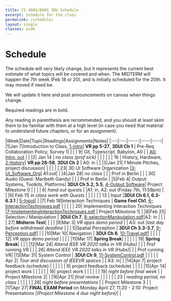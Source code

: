 ```yaml
---
title: CS 4803/8803 3DU Schedule
excerpt: Schedule for the class
permalink: /schedule/
layout: single
classes: wide
---
```


# Schedule

The schedule will very likely change, but it represents the current best estimate of what topics will be covered and when.  The MIDTERM will happen the 7th week (Feb 18 or 20), and is initially scheduled for the 20th.  It may moved if need be. 

We will update it here and post announcements on canvas when things change.

Required readings are in bold.

Any reading in parenthesis are recommended, and you should at least skim them to be familiar with them at a high level (in case you need that material to understand future chapters, or for an assignment).

|Week|Date|Topic|Readings|Assignments|Notes|
|:--:|---:|:-----|:----|:----|
|1|Jan 7|Introduction to Class, [1-intro](/files/1-Introduction.pdf)| **VR pp 5-27**, **3DUI Ch 1**  | Pre-Req Collaboration Policy, Survey 1|  |
| | 9| Git, Typescript, Babylon, A0 | | [A0: Intro, out](https://github.com/3dui-class-s20/s20-a0)  | |
|2| Jan 14 | _no class (prof sick)_  |  |  | |
| | 16 | History, Hardware, [2-history](/files/2-history.pdf)| **VR pp 28-58**, **3DUI Ch 2**  | A0: in | |
|3|Jan 21| 1 Minute Pitches, project discussion|  | | |
| | 23| 3D UI Software Organization |[3-UI_Software_Org](/files/3-UI_Software_Org.pdf)| A1:out| |
|4|Jan 28|  _no class_  | |  | Prof in Berlin |
| | 30| Audio (Guest: Maribeth Gandy)  | |  | Prof in Berlin |
|5|Feb 4|  Output: Systems, Toolkits, Platforms| **3DUI Ch 5.2, 5.5**, [4-Output Software](/files/4-Output_Software.pdf)| Project Milestone 0 |   |
| | 6| _hand out quests_ | |A1: in, A2: out (Friday 7th, 11:59pm) |   |
|6| Feb 11| _in class work with Quests_ | | | |
| | 13 |  Input |**3DUI Ch 6.1, 6.3-6.3.1** | [5-Input](/files/5-Input.pdf)| |
|7| Feb 18|Interaction Techniques | **Game Feel Ch1**, [6-InteractionTechniques.pdf](/files/6-InteractionTechniques.pdf) | | |
| |  20| Implementing Interaction Techniques |[7-ImplementingInteractionTechniques.pdf](/files/7-ImplementingInteractionTechniques.pdf) | Project Milestone 1| |
|8|Feb 25| Selection / Manipulation | **3DUI Ch 7**, [8-selectionManipulation.pdf](/files/8-selectionManipulation.pdf)|A2: in | |
| | 27| **Midterm Test**|  | | |
|9|Mar 3|  *VR apps demo period* | | A3: out |_last day before withdrawal deadline_ |
| | 5|Spatial Perception | **3DUI Ch 3.3-3.7**, [9-Perception.pdf](/files/9-Perception.pdf)|  | |
|10|Mar 10| Navigation  | **3DUI Ch 8**, [10-Travel.pdf](/files/10-Travel.pdf)| | |
| | 12| *VR apps demo period* | | | |
|11|Mar 17| **Spring Break**| | | |
| | 19| **Spring Break**| | | | 
|12|Mar 24| _Attend IEEE VR 2020 talks in VR (Hubs)_ |  |  | Prof running VR |
| | 26| _Attend IEEE VR 2020 talks in VR (Hubs)_|  | | Prof running VR|
|13|Mar 31| System Control | **3DUI Ch 9**, [11-SystemControl.pdf](/files/11-SystemControl.pdf) |  | |
| | Apr 2| _Tour and discussion of IEEEVR spaces_ | | A3: in| |
|14|Apr 7|  project feedback (schedule) | |  | |
| | 9| project feedback (schedule) | | | |
|15|Apr 14| project work | |  | |
| | 16| project work | | | |
| | 19| _night before final week_ | | Project Milestone 2| |
|16|Apr 21| _final review_ | |  | |
| | 23 | _reading period, no class_ | | | |
| | 26| _night before presentations_ | | Project Milestone 3 | |
|17|Apr 27| **FINAL EXAM Period** on Monday April 27, 11:20 - 2:10: Project Presentations |_(Project Milestone 4 due night before)_| |


